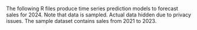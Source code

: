 The following R files produce time series prediction models to forecast sales for 2024.
Note that data is sampled. Actual data hidden due to privacy issues.
The sample dataset contains sales from 2021 to 2023.
